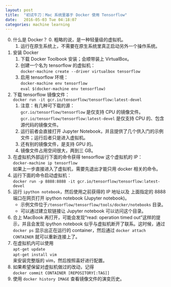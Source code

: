 ```yaml
---
layout: post
title:  "初试牛刀：Mac 系统里基于 Docker 使用 Tensorflow"
date:   2016-05-03 Tue 04:18:07
categories: machine learning
---
```


0. 什么是 Docker？
    0. 粗略的说，是一种轻量级的虚拟机。
    1. 运行在原生系统上，不需要在原生系统里真正启动另外一个操作系统。
1. 安装 Docker
    1. 下载 Docker Toolbook 安装；会顺带装上 VirtualBox。
    2. 创建一个名为 tensorflow 的虚拟机：<br>
        `docker-machine create --driver virtualbox tensorflow`
    3. 启用 tensorflow 环境：<br>
        `docker-machine env tensorflow`<br>
        `eval $(docker-machine env tensorflow)`
2. 下载 tensorflow 镜像文件：<br>
    `docker run -it gcr.io/tensorflow/tensorflow:latest-devel`<br>
    1. 注意：有几种可下载的源：<br>
    `gcr.io/tensorflow/tensorflow` 是仅支持 CPU 的镜像文件。<br>
    `gcr.io/tensorflow/tensorflow:latest-devel` 是仅支持 CPU 的、包含源代码的镜像文件。<br>
    1. 运行前者会直接打开 Jupyter Notebook，并且提供了几个供入门的示例文件；运行后者只是进入虚拟机。<br>
    1. 还有别的镜像文件，是支持 GPU 的。<br>
    1. 镜像文件占用空间很大，两到三 GB。
3. 在虚拟机外部运行下面的命令获得 tensorflow 这个虚拟机的 IP：<br>
    `docker-machine ip tensorflow`<br>
    如果上一步直接进入了虚拟机，需要先退出才能只用 docker 相关的命令。
4. 运行下面的命令启动虚拟机：<br>
    `docker run -p 8888:8888 -it gcr.io/tensorflow/tensorflow:latest-devel`
5. 运行 `ipython notebook`，然后使用之前获得的 IP 地址以及 上面指定的 8888 端口在网页打开 ipython notebook (Jupyter notebook)。
    - 示例文件位于`/tensorflow/tensorflow/tools/docker/notebooks` 目录。
    - 可以通过建立软链接让 Jupyter notebook 可以访问这个目录。
6. 合上 MacBook 再打开，可能会发现“read: operation timed out”这样的提示，并且会发现 ipython notebook 似乎与虚拟机断开了联系。这时候，通过 `docker ps` 显示出正在运行的 container，然后通过 `docker attach CONTAINER` 就可以重新连接上了。
7. 在虚拟机内可以使用<br>
    `apt-get update`<br>
    `apt-get install vim`<br>
    来安装完整版的 vim，然后按照喜好进行配置。
8. 如果希望保留对虚拟机做过的改动，记得<br>
    `docker commit CONTAINER [REPOSITORY[:TAG]]`
9. 使用 `docker history IMAGE` 查看镜像文件的演变历史。
